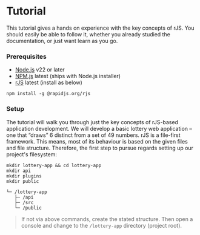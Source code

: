 # Tutorial

This tutorial gives a hands on experience with the key concepts of rJS. You should easily be able to follow it, whether you already studied the documentation, or just want learn as you go.

### Prerequisites

- [Node.js](https://nodejs.org) v22 or later
- [NPM.js](https://npmjs.com) latest (ships with Node.js installer)
- [rJS](https://github.com/rapidjs-org/rJS) latest (install as below)

``` console
npm install -g @rapidjs.org/rjs
```

### Setup

The tutorial will walk you through just the key concepts of rJS-based application development. We will develop a basic lottery web application – one that “draws” 6 distinct from a set of 49 numbers. rJS is a file-first framework. This means, most of its behaviour is based on the given files and file structure. Therefore, the first step to pursue regards setting up our project's filesystem:

``` console
mkdir lottery-app && cd lottery-app
mkdir api
mkdir plugins
mkdir public
```

``` dir
└─ /lottery-app
   ├─ /api
   ├─ /src
   └─ /public
```

> If not via above commands, create the stated structure. Then open a console and change to the `/lottery-app` directory (project root).